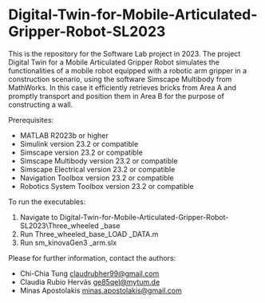 # Digital-Twin-for-Mobile-Articulated-Gripper-Robot-SL2023
This is the repository for the Software Lab project in 2023.
The project Digital Twin for a Mobile Articulated Gripper Robot simulates the functionalities of a mobile robot equipped with a robotic arm gripper in a construction scenario, using the software Simscape Multibody from MathWorks.
In this case it efficiently retrieves bricks from Area A and promptly transport and position them in Area B for the purpose of constructing a wall.

Prerequisites:
- MATLAB R2023b or higher
- Simulink version 23.2 or compatible
- Simscape version 23.2 or compatible
- Simscape Multibody version 23.2 or compatible
- Simscape Electrical version 23.2 or compatible
- Navigation Toolbox version 23.2 or compatible
- Robotics System Toolbox version 23.2 or compatible 

To run the executables:
 1. Navigate to Digital-Twin-for-Mobile-Articulated-Gripper-Robot-SL2023\Three_wheeled
 _base
 2. Run Three_wheeled_base_LOAD _DATA.m
 3. Run sm_kinovaGen3 _arm.slx

Please for further information, contact the authors:
- Chi-Chia Tung <claudrubher99@gmail.com>
- Claudia Rubio Hervás <ge85qel@mytum.de>
- Minas Apostolakis <minas.apostolakis@gmail.com>
